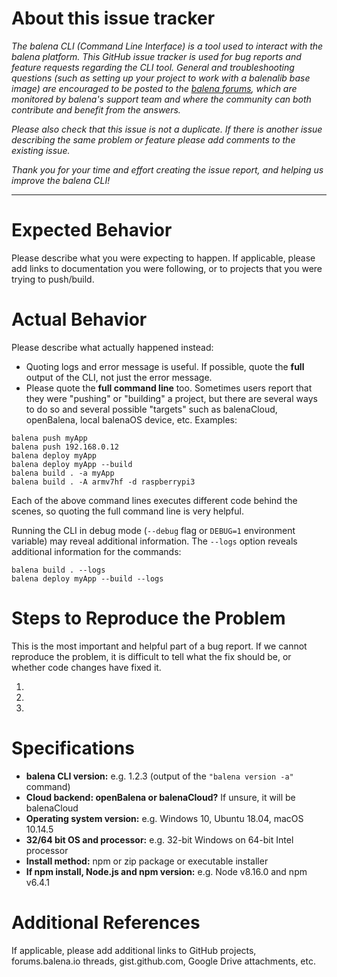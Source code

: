 
# About this issue tracker

*The balena CLI (Command Line Interface) is a tool used to interact with the balena platform.
This GitHub issue tracker is used for bug reports and feature requests regarding the CLI
tool. General and troubleshooting questions (such as setting up your project to work with a
balenalib base image) are encouraged to be posted to the [balena
forums](https://forums.balena.io), which are monitored by balena's support team and where the
community can both contribute and benefit from the answers.*

*Please also check that this issue is not a duplicate. If there is another issue describing
the same problem or feature please add comments to the existing issue.*

*Thank you for your time and effort creating the issue report, and helping us improve the
balena CLI!*

---

# Expected Behavior

Please describe what you were expecting to happen. If applicable, please add links to
documentation you were following, or to projects that you were trying to push/build.

# Actual Behavior

Please describe what actually happened instead:
* Quoting logs and error message is useful. If possible, quote the **full** output of the
  CLI, not just the error message.
* Please quote the **full command line** too. Sometimes users report that they were
  "pushing" or "building" a project, but there are several ways to do so and several
  possible "targets" such as balenaCloud, openBalena, local balenaOS device, etc.
  Examples:

```
balena push myApp
balena push 192.168.0.12
balena deploy myApp
balena deploy myApp --build
balena build . -a myApp
balena build . -A armv7hf -d raspberrypi3
```

Each of the above command lines executes different code behind the scenes, so quoting the
full command line is very helpful.

Running the CLI in debug mode (`--debug` flag or `DEBUG=1` environment variable) may reveal
additional information. The `--logs` option reveals additional information for the commands:

```
balena build . --logs
balena deploy myApp --build --logs
```

# Steps to Reproduce the Problem

This is the most important and helpful part of a bug report. If we cannot reproduce the
problem, it is difficult to tell what the fix should be, or whether code changes have
fixed it.

1.
1.
1.

# Specifications

- **balena CLI version:** e.g. 1.2.3 (output of the `"balena version -a"` command)
- **Cloud backend: openBalena or balenaCloud?** If unsure, it will be balenaCloud
- **Operating system version:** e.g. Windows 10, Ubuntu 18.04, macOS 10.14.5
- **32/64 bit OS and processor:** e.g. 32-bit Windows on 64-bit Intel processor
- **Install method:** npm or zip package or executable installer
- **If npm install, Node.js and npm version:** e.g. Node v8.16.0 and npm v6.4.1

# Additional References

If applicable, please add additional links to GitHub projects, forums.balena.io threads,
gist.github.com, Google Drive attachments, etc.
